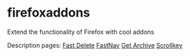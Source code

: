 # firefoxaddons
Extend the functionality of Firefox with cool addons

Description pages:
[Fast Delete](https://addons.mozilla.org/firefox/addon/fast-delete/)
[FastNav](https://addons.mozilla.org/firefox/addon/fastnav/)
[Get Archive](https://addons.mozilla.org/firefox/addon/get-archive/)
[Scrollkey](https://addons.mozilla.org/firefox/addon/scrollkey/)